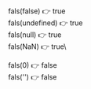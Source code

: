 fals(false) 👉 true\
fals(undefined) 👉 true\
fals(null) 👉 true\
fals(NaN) 👉 true\

fals(0) 👉 false\
fals('') 👉 false
